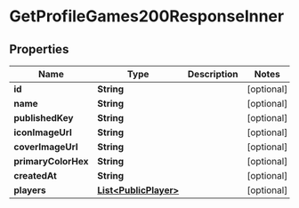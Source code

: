 

# GetProfileGames200ResponseInner


## Properties

| Name | Type | Description | Notes |
|------------ | ------------- | ------------- | -------------|
|**id** | **String** |  |  [optional] |
|**name** | **String** |  |  [optional] |
|**publishedKey** | **String** |  |  [optional] |
|**iconImageUrl** | **String** |  |  [optional] |
|**coverImageUrl** | **String** |  |  [optional] |
|**primaryColorHex** | **String** |  |  [optional] |
|**createdAt** | **String** |  |  [optional] |
|**players** | [**List&lt;PublicPlayer&gt;**](PublicPlayer.md) |  |  [optional] |



